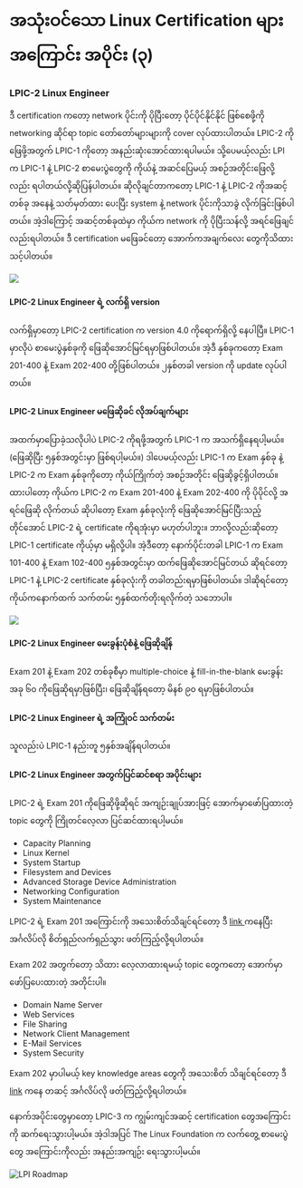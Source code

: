 # အသုံးဝင်သော Linux Certification များအကြောင်း အပိုင်း \(၃\)

### **LPIC-2 Linux Engineer**

ဒီ certification ကတော့ network ပိုင်းကို ပိုပြီးတော့ ပိုင်ပိုင်နိုင်နိုင် ဖြစ်စေဖို့ကို networking ဆိုင်ရာ topic တော်တော်များများကို cover လုပ်ထားပါတယ်။ LPIC-2 ကိုဖြေဖို့အတွက် LPIC-1 ကိုတော့ အနည်းဆုံးအောင်ထားရပါမယ်။ သို့ပေမယ့်လည်း LPI က LPIC-1 နဲ့ LPIC-2 စာမေးပွဲတွေကို ကိုယ်နဲ့ အဆင်ပြေမယ့် အစဉ်အတိုင်းဖြေလို့လည်း ရပါတယ်လို့ဆိုပြန်ပါတယ်။ ဆိုလိုချင်တာကတော့ LPIC-1 နဲ့ LPIC-2 ကိုအဆင့်တစ်ခု အနေနဲ့ သတ်မှတ်ထား ပေးပြီး system နဲ့ network ပိုင်းကိုသာခွဲ လိုက်ခြင်းဖြစ်ပါတယ်။ အဲ့ဒါကြောင့် အဆင့်တစ်ခုထဲမှာ ကိုယ်က network ကို ပိုပြီးသန်လို့ အရင်ဖြေချင် လည်းရပါတယ်။ ဒီ certification မဖြေခင်တော့ အောက်ကအချက်လေး တွေကိုသိထားသင့်ပါတယ်။

![](https://itmatic101.files.wordpress.com/2019/09/50527-lpic-2.jpg?w=300&h=233)

#### **LPIC-2 Linux Engineer ရဲ့ လက်ရှိ version**

လက်ရှိမှာတော့ LPIC-2 certification က version 4.0 ကိုရောက်ရှိလို့ နေပါပြီ။ LPIC-1 မှာလိုပဲ စာမေးပွဲနှစ်ခုကို ဖြေဆိုအောင်မြင်ရမှာဖြစ်ပါတယ်။ အဲ့ဒီ နှစ်ခုကတော့ Exam 201-400 နဲ့ Exam 202-400 တို့ဖြစ်ပါတယ်။ ၂နှစ်တခါ version ကို update လုပ်ပါတယ်။

#### **LPIC-2 Linux Engineer မဖြေဆိုခင် လိုအပ်ချက်များ**

အထက်မှာပြောခဲ့သလိုပါပဲ LPIC-2 ကိုရဖို့အတွက် LPIC-1 က အသက်ရှိနေရပါ့မယ်။ \(ဖြေဆိုပြီး ၅နှစ်အတွင်းမှာ ဖြစ်ရပါ့မယ်။\) ဒါပေမယ့်လည်း LPIC-1 က Exam နှစ်ခု နဲ့ LPIC-2 က Exam နှစ်ခုကိုတော့ ကိုယ်ကြိုက်တဲ့ အစဉ်အတိုင်း ဖြေဆိုခွင့်ရှိပါတယ်။ ထားပါတော့ ကိုယ်က LPIC-2 က Exam 201-400 နဲ့ Exam 202-400 ကို ပိုပိုင်လို့ အရင်ဖြေဆို လိုက်တယ် ဆိုပါတော့ Exam နှစ်ခုလုံးကို ဖြေဆိုအောင်မြင်ပြီးသည့်တိုင်အောင် LPIC-2 ရဲ့  certificate ကိုရအုံးမှာ မဟုတ်ပါဘူး။ ဘာလို့လည်းဆိုတော့ LPIC-1 certificate ကိုယ့်မှာ မရှိလို့ပါ။ အဲ့ဒီတော့ နောက်ပိုင်းတခါ LPIC-1 က Exam 101-400 နဲ့ Exam 102-400 ၅နှစ်အတွင်းမှာ ထက်ဖြေဆိုအောင်မြင်တယ် ဆိုရင်တော့ LPIC-1 နဲ့ LPIC-2 certificate နှစ်ခုလုံးကို တခါတည်းရမှာဖြစ်ပါတယ်။ ဒါဆိုရင်တော့ ကိုယ်ကနောက်ထက် သက်တမ်း ၅နှစ်ထက်တိုးရလိုက်တဲ့ သဘောပါ။

![](https://itmatic101.files.wordpress.com/2019/09/17bdb-lpi-cert.png?w=660)

#### **LPIC-2 Linux Engineer မေးခွန်းပုံစံနဲ့ ဖြေဆိုချိန်**

Exam 201 နဲ့ Exam 202 တစ်ခုစီမှာ multiple-choice နဲ့ fill-in-the-blank မေးခွန်း အခု ၆၀ ကိုဖြေဆိုရမှာဖြစ်ပြီး၊ ဖြေဆိုချိန်ရတော့ မိနစ် ၉၀ ရမှာဖြစ်ပါတယ်။

#### **LPIC-2 Linux Engineer ရဲ့ အကြုံဝင် သက်တမ်း**

သူလည်းပဲ LPIC-1 နည်းတူ ၅နှစ်အချိန်ရပါတယ်။

#### **LPIC-2 Linux Engineer အတွက်ပြင်ဆင်စရာ အပိုင်းများ**

LPIC-2 ရဲ့ Exam 201 ကိုဖြေဆိုဖို့ဆိုရင် အကျဉ်းချုပ်အားဖြင့် အောက်မှာဖော်ပြထားတဲ့ topic တွေကို ကြိုတင်လေ့လာ ပြင်ဆင်ထားရပါ့မယ်။

* Capacity Planning
* Linux Kernel
* System Startup
* Filesystem and Devices
* Advanced Storage Device Administration
* Networking Configuration
* System Maintenance

LPIC-2 ရဲ့ Exam 201 အကြောင်းကို အသေးစိတ်သိချင်ရင်တော့ ဒီ [link ](https://www.lpi.org/our-certifications/exam-201-objectives)ကနေပြီး အင်္ဂလိပ်လို စိတ်ရှည်လက်ရှည်သွား ဖတ်ကြည့်လို့ရပါတယ်။

Exam 202 အတွက်တော့ သိထား လေ့လာထားရမယ့် topic တွေကတော့ အောက်မှာဖော်ပြပေးထားတဲ့ အတိုင်းပါ။

* Domain Name Server
* Web Services
* File Sharing
* Network Client Management
* E-Mail Services
* System Security

Exam 202 မှာပါမယ့် key knowledge areas တွေကို အသေးစိတ် သိချင်ရင်တော့ ဒီ [link](https://www.lpi.org/our-certifications/exam-202-objectives) ကနေ တဆင့် အင်္ဂလိပ်လို ဖတ်ကြည့်လို့ရပါတယ်။

နောက်အပိုင်းတွေမှာတော့ LPIC-3 က ကျွမ်းကျင်အဆင့် certification တွေအကြောင်းကို ဆက်ရေးသွားပါ့မယ်။ အဲ့ဒါအပြင် The Linux Foundation က လက်တွေ့ စာမေးပွဲတွေ အကြောင်းကိုလည်း အနည်းအကျဉ်း ရေးသွားပါ့မယ်။

![LPI Roadmap](https://itmatic101.files.wordpress.com/2019/09/85c82-lpi-roadmap.jpg?w=660)

